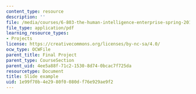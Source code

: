 ```yaml
---
content_type: resource
description: ''
file: /media/courses/6-803-the-human-intelligence-enterprise-spring-2019/1e99f70b4e2980f0080df76e929ae9f2_MIT6_803S19_slide_example.pdf
file_type: application/pdf
learning_resource_types:
- Projects
license: https://creativecommons.org/licenses/by-nc-sa/4.0/
ocw_type: OCWFile
parent_title: Final Project
parent_type: CourseSection
parent_uid: 4ee5a88f-71c2-1530-8d74-0bcac7f725da
resourcetype: Document
title: Slide example
uid: 1e99f70b-4e29-80f0-080d-f76e929ae9f2
---
```

